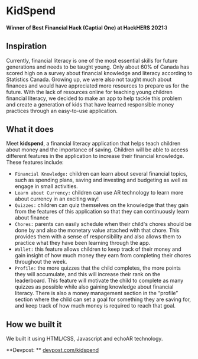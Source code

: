 # KidSpend
#### Winner of Best Financial Hack (Captial One) at HackHERS 2021:)

## Inspiration
Currently, financial literacy is one of the most essential skills for future generations and needs to be taught young. Only about 60% of Canada has scored high on a survey about financial knowledge and literacy according to Statistics Canada.  Growing up, we were also not taught much about finances and would have appreciated more resources to prepare us for the future. With the lack of resources online for teaching young children financial literacy, we decided to make an app to help tackle this problem and create a generation of kids that have learned responsible money practices through an easy-to-use application. 

## What it does
Meet **kidspend**, a financial literacy application that helps teach children about money and the importance of saving.  Children will be able to access different features in the application to increase their financial knowledge.  These features include:
- `Financial Knowledge:` children can learn about several financial topics, such as spending plans, saving and investing and budgeting as well as engage in small activities. 
- `Learn about Currency:`  children can use AR technology to learn more about currency in an exciting way!
- `Quizzes:`  children can quiz themselves on the knowledge that they gain from the features of this application so that they can continuously learn about finance
- `Chores:`  parents can easily schedule when their child's chores should be done by and also the monetary value attached with that chore. This provides them with a sense of responsibility and also allows them to practice what they have been learning through the app. 
- `Wallet:`  this feature allows children to keep track of their money and gain insight of how much money they earn from completing their chores throughout the week.  
- `Profile:`  the more quizzes that the child completes, the more points they will accumulate, and this will increase their rank on the leaderboard. This feature will motivate the child to complete as many quizzes as possible while also gaining knowledge about financial literacy. There is also a money management section in the “profile” section where the child can set a goal for something they are saving for, and keep track of how much money is required to reach that goal.

## How we built it
We built it using HTML/CSS, Javascript and echoAR technology.

**Devpost: ** [devpost.com/kidspend](https://devpost.com/software/kidspend)
